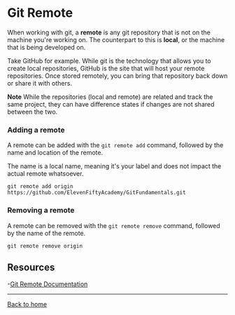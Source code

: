 # Git Remote

When working with git, a **remote** is any git repository that is not on the machine you're working on. The counterpart to this is **local**, or the machine that is being developed on.

Take GitHub for example. While git is the technology that allows you to create local repositories, GitHub is the site that will host your remote repositories. Once stored remotely, you can bring that repository back down or share it with others.

**Note** While the repositories (local and remote) are related and track the same project, they can have difference states if changes are not shared between the two.

### Adding a remote

A remote can be added with the `git remote add` command, followed by the name and location of the remote.

The name is a local name, meaning it's your label and does not impact the actual remote whatsoever.

```
git remote add origin https://github.com/ElevenFiftyAcademy/GitFundamentals.git
```
### Removing a remote

A remote can be removed with the `git remote remove` command, followed by the name of the remote.

```
git remote remove origin
```

## Resources
-[Git Remote Documentation](https://git-scm.com/docs/git-remote)

---

[Back to home](../README.md)

